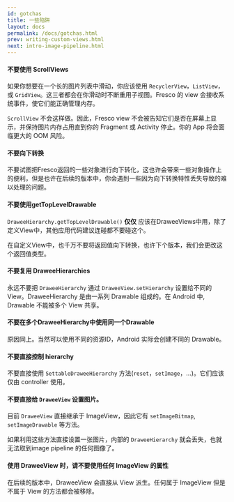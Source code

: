 ```yaml
---
id: gotchas
title: 一些陷阱
layout: docs
permalink: /docs/gotchas.html
prev: writing-custom-views.html
next: intro-image-pipeline.html
---
```

#### 不要使用 ScrollViews

如果你想要在一个长的图片列表中滑动，你应该使用 `RecyclerView`，`ListView`，或 `GridView`。这三者都会在你滑动时不断重用子视图。Fresco 的 view 会接收系统事件，使它们能正确管理内存。

`ScrollView` 不会这样做。因此，Fresco view 不会被告知它们是否在屏幕上显示，并保持图片内存占用直到你的 Fragment 或 Activity 停止。你的 App 将会面临更大的 OOM 风险。

#### 不要向下转换

不要试图把Fresco返回的一些对象进行向下转化，这也许会带来一些对象操作上的便利，但是也许在后续的版本中，你会遇到一些因为向下转换特性丢失导致的难以处理的问题。

#### 不要使用getTopLevelDrawable

`DraweeHierarchy.getTopLevelDrawable()` **仅仅** 应该在DraweeViews中用，除了定义View中，其他应用代码建议连碰都不要碰这个。

在自定义View中，也千万不要将返回值向下转换，也许下个版本，我们会更改这个返回值类型。

#### 不要复用 DraweeHierarchies

永远不要把 `DraweeHierarchy` 通过 `DraweeView.setHierarchy` 设置给不同的View。DraweeHierarchy 是由一系列 Drawable 组成的。在 Android 中, Drawable 不能被多个 View 共享。

#### 不要在多个DraweeHierarchy中使用同一个Drawable

原因同上。当然可以使用不同的资源ID，Android 实际会创建不同的 Drawable。

#### 不要直接控制 hierarchy

不要直接使用 `SettableDraweeHierarchy` 方法(`reset`，`setImage`，...)。它们应该仅由 controller 使用。

#### 不要直接给 `DraweeView` 设置图片。

目前 `DraweeView` 直接继承于 ImageView，因此它有 `setImageBitmap`,
`setImageDrawable`  等方法。

如果利用这些方法直接设置一张图片，内部的 `DraweeHierarchy` 就会丢失，也就无法取到image
pipeline 的任何图像了。

#### 使用 DraweeView 时，请不要使用任何 ImageView 的属性

在后续的版本中，DraweeView 会直接从 View 派生。任何属于 ImageView 但是不属于 View 的方法都会被移除。

